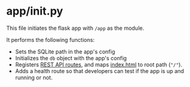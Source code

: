 # app/__init__.py

This file initiates the flask app with `/app` as the module. 

It performs the following functions:

- Sets the SQLite path in the app's config
- Initializes the `db` object with the app's config
- Registers [REST API routes](./routes.md), and maps [index.html](../frontend/frontend.md) to root path (`"/"`).
- Adds a health route so that developers can test if the app is up and running or not.